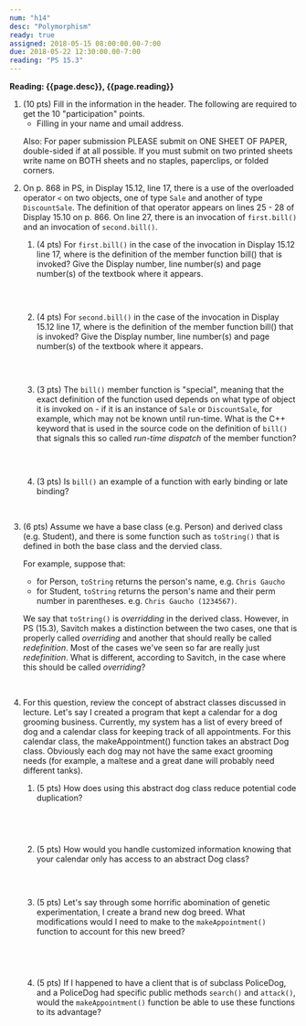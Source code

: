 ```yaml
---
num: "h14"
desc: "Polymorphism"
ready: true
assigned: 2018-05-15 08:00:00.00-7:00
due: 2018-05-22 12:30:00.00-7:00
reading: "PS 15.3"
---
```


<b>Reading: {{page.desc}}, {{page.reading}}</b>

<ol start="1">

<li>(10 pts) Fill in the information in the header. The following are required to get the 10 "participation" points.
    <ul>
    <li>Filling in your name and umail address.<br /></li>
    </ul>
    <p>Also: For paper submission PLEASE submit on ONE SHEET OF PAPER, double-sided if at all possible. If you must submit on two printed sheets write name on BOTH sheets and no staples, paperclips, or folded corners.<br />
    </p>
 </li>

 <li>On p. 868 in PS, in Display 15.12, line 17, there is a use of the overloaded operator <code>&lt;</code> on two objects, one of type <code>Sale</code> and another of type <code>DiscountSale</code>. The definition of that operator appears on lines 25 - 28 of Display 15.10 on p. 866. On line 27, there is an invocation of <code>first.bill()</code> and an invocation of <code>second.bill()</code>.
<p></p>
<ol>
<li> (4 pts) For <code>first.bill()</code> in the case of the invocation in Display 15.12 line 17, where is the definition of the member function bill() that is invoked? Give the Display number, line number(s) and page number(s) of the textbook where it appears.
<div style="margin-top:3em;">&#160;</div></li>

<li> (4 pts) For <code>second.bill()</code> in the case of the invocation in Display 15.12 line 17, where is the definition of the member function bill() that is invoked? Give the Display number, line number(s) and page number(s) of the textbook where it appears.
<div style="margin-top:3em;">&#160;</div></li>

<li> (3 pts) The <code>bill()</code> member function is "special", meaning that the exact definition of the function used depends on what type of object it is invoked on - if it is an instance of <code>Sale</code> or <code>DiscountSale</code>, for example, which may not be known until run-time.  What is the C++ keyword that is used in the source code on the definition of <code>bill()</code> that signals this so called <em>run-time dispatch</em> of the member function?
<div style="margin-top:3em;">&#160;</div></li>

<li> (3 pts) Is <code>bill()</code> an example of a function with early binding or late binding?
<div style="margin-top:2em;">&#160;</div></li>
</ol>
</li>

<div class="pagebreak"></div>

<li>(6 pts) Assume we have a base class (e.g. Person) and derived class (e.g. Student), and there is some function such as <code>toString()</code> that is defined in both the base class and the dervied class. 

For example, suppose that:
<p></p>
<ul><li> for Person, <code>toString</code> returns the person's name, e.g. <code>Chris Gaucho</code></li>
<li> for Student, <code>toString</code> returns the person's name and their perm number in parentheses. e.g. <code>Chris Gaucho (1234567)</code>. </li></ul>
<p></p>
We say that <code>toString()</code> is <em>overridding</em> in the derived class. However, in PS (15.3), Savitch makes a distinction between the two cases, one that is properly called <em>overriding</em> and another that should really be called <em>redefinition</em>. Most of the cases we've seen so far are really just <em>redefinition</em>. What is different, according to Savitch, in the case where this should be called <em>overriding</em>?
<div style="margin-top:2em;">&#160;</div>
</li>

<li> For this question, review the concept of abstract classes discussed in lecture. Let's say I created a program that kept a calendar for a dog grooming business. Currently, my system has a list of every breed of dog and a calendar class for keeping track of all appointments. For this calendar class, the makeAppointment() function takes an abstract Dog class. Obviously each dog may not have the same exact grooming needs (for example, a maltese and a great dane will probably need different tanks).
<p></p>
<ol>
<li>(5 pts) How does using this abstract dog class reduce potential code duplication?
<div style="margin-top:4em;">&#160;</div></li>

<li>(5 pts) How would you handle customized information knowing that your calendar only has access to an abstract Dog class?
<div style="margin-top:3em;">&#160;</div></li>

<li>(5 pts) Let's say through some horrific abomination of genetic experimentation, I create a brand new dog breed. What modifications would I need to make to the <code>makeAppointment()</code> function to account for this new breed?
<div style="margin-top:4em;">&#160;</div></li>

<li>(5 pts) If I happened to have a client that is of subclass PoliceDog, and a PoliceDog had specific public methods <code>search()</code> and <code>attack()</code>, would the <code>makeAppointment()</code> function be able to use these functions to its advantage?
<div style="margin-top:3em;">&#160;</div></li>
</ol>
</li>
